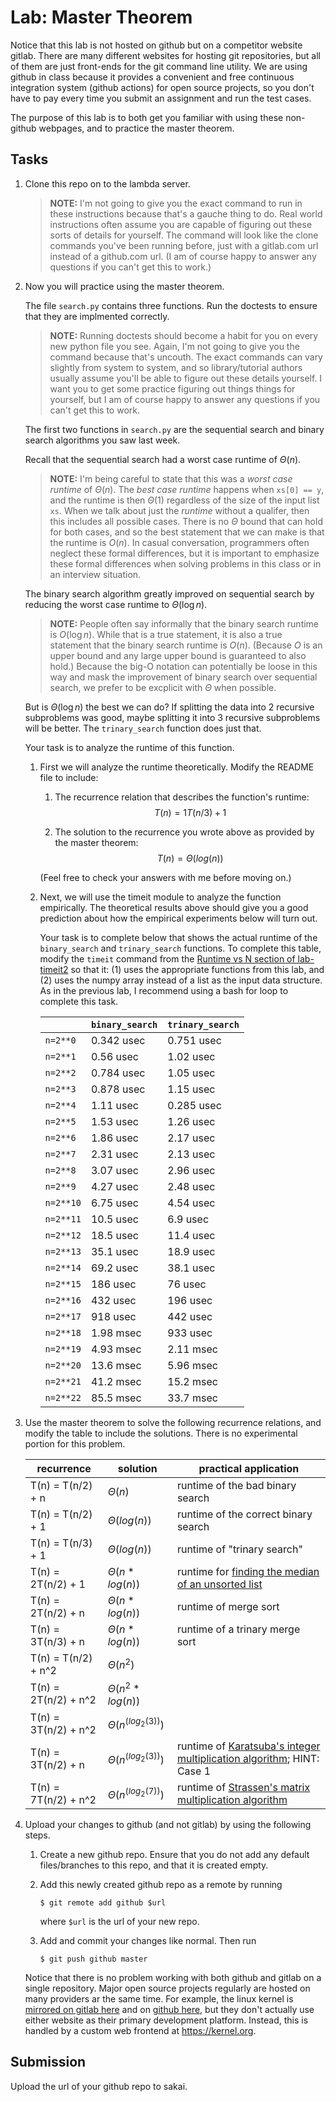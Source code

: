 # Lab: Master Theorem

Notice that this lab is not hosted on github but on a competitor website gitlab.
There  are many different websites for hosting git repositories,
but all of them are just front-ends for the git command line utility.
We are using github in class because it provides a convenient and free continuous integration system (github actions) for open source projects,
so you don't have to pay every time you submit an assignment and run the test cases.

The purpose of this lab is to both get you familiar with using these non-github webpages, and to practice the master theorem.

## Tasks

1. Clone this repo on to the lambda server.

    > **NOTE:**
    > I'm not going to give you the exact command to run in these instructions because that's a gauche thing to do.
    > Real world instructions often assume you are capable of figuring out these sorts of details for yourself.
    > The command will look like the clone commands you've been running before, just with a gitlab.com url instead of a github.com url.
    > (I am of course happy to answer any questions if you can't get this to work.)

1. Now you will practice using the master theorem.

    The file `search.py` contains three functions.
    Run the doctests to ensure that they are implmented correctly.

    > **NOTE:**
    > Running doctests should become a habit for you on every new python file you see.
    > Again, I'm not going to give you the command because that's uncouth.
    > The exact commands can vary slightly from system to system,
    > and so library/tutorial authors usually assume you'll be able to figure out these details yourself.
    > I want you to get some practice figuring out things things for yourself,
    > but I am of course happy to answer any questions if you can't get this to work.

    The first two functions in `search.py` are the sequential search and binary search algorithms you saw last week.

    Recall that the sequential search had a worst case runtime of $\Theta(n)$.

    > **NOTE:**
    > I'm being careful to state that this was a *worst case runtime* of $\Theta(n)$.
    > The *best case runtime* happens when `xs[0] == y`,
    > and the runtime is then $\Theta(1)$ regardless of the size of the input list `xs`.
    > When we talk about just the *runtime* without a qualifer,
    > then this includes all possible cases.
    > There is no $\Theta$ bound that can hold for both cases,
    > and so the best statement that we can make is that the runtime is $O(n)$.
    > In casual conversation, programmers often neglect these formal differences,
    > but it is important to emphasize these formal differences when solving problems in this class or in an interview situation.

    The binary search algorithm greatly improved on sequential search by reducing the worst case runtime to $\Theta(\log n)$.

    > **NOTE:**
    > People often say informally that the binary search runtime is $O(\log n)$.
    > While that is a true statement, it is also a true statement that the binary search runtime is $O(n)$.
    > (Because $O$ is an upper bound and any large upper bound is guaranteed to also hold.)
    > Because the big-O notation can potentially be loose in this way and mask the improvement of binary search over sequential search,
    > we prefer to be excplicit with $\Theta$ when possible.

    But is $\Theta(\log n)$ the best we can do?
    If splitting the data into 2 recursive subproblems was good,
    maybe splitting it into 3 recursive subproblems will be better.
    The `trinary_search` function does just that.

    Your task is to analyze the runtime of this function.

    1. First we will analyze the runtime theoretically.
        Modify the README file to include:
    
        1. The recurrence relation that describes the function's runtime:
            $$T(n) = 1T(n/3) + 1$$

        1. The solution to the recurrence you wrote above as provided by the master theorem:
            $$T(n) = \Theta(log(n))$$

        (Feel free to check your answers with me before moving on.)
    
    1. Next, we will use the timeit module to analyze the function empirically.
        The theoretical results above should give you a good prediction about how the empirical experiments below will turn out.

        Your task is to complete below that shows the actual runtime of the `binary_search` and `trinary_search` functions.
        To complete this table, modify the `timeit` command from the [Runtime vs N section of lab-timeit2](https://github.com/mikeizbicki/lab-timeit2#runtime-vs-n) so that it: (1) uses the appropriate functions from this lab, and (2) uses the numpy array instead of a list as the input data structure.
        As in the previous lab, I recommend using a bash for loop to complete this task.

        |                | `binary_search`           | `trinary_search`      |
        | -------------- | ------------------------- | --------------------- | 
        | `n=2**0`       |        0.342 usec         |      0.751 usec       |
        | `n=2**1`       |        0.56 usec          |      1.02 usec        |
        | `n=2**2`       |        0.784 usec         |      1.05 usec        |
        | `n=2**3`       |        0.878 usec         |      1.15 usec        |
        | `n=2**4`       |        1.11 usec          |      0.285 usec       |
        | `n=2**5`       |        1.53 usec          |      1.26 usec        |
        | `n=2**6`       |        1.86 usec          |      2.17 usec        |
        | `n=2**7`       |        2.31 usec          |      2.13 usec        |
        | `n=2**8`       |        3.07 usec          |      2.96 usec        |
        | `n=2**9`       |        4.27 usec          |      2.48 usec        |
        | `n=2**10`      |        6.75 usec          |      4.54 usec        |
        | `n=2**11`      |        10.5 usec          |      6.9 usec         |
        | `n=2**12`      |        18.5 usec          |      11.4 usec        |
        | `n=2**13`      |        35.1 usec          |      18.9 usec        |
        | `n=2**14`      |        69.2 usec          |      38.1 usec        |
        | `n=2**15`      |        186 usec           |      76 usec          |
        | `n=2**16`      |        432 usec           |      196 usec         |
        | `n=2**17`      |        918 usec           |      442 usec         |
        | `n=2**18`      |        1.98 msec          |      933 usec         |
        | `n=2**19`      |        4.93 msec          |      2.11 msec        |
        | `n=2**20`      |        13.6 msec          |      5.96 msec        |
        | `n=2**21`      |        41.2 msec          |      15.2 msec        |
        | `n=2**22`      |        85.5 msec          |      33.7 msec        |


1. Use the master theorem to solve the following recurrence relations,
    and modify the table to include the solutions.
    There is no experimental portion for this problem.

    | recurrence           | solution                       | practical application                     |
    | -------------------- | ------------------------------ | ----------------------------------------- |
    | T(n) = T(n/2) + n    | $\Theta(     n              )$ | runtime of the bad binary search          |
    | T(n) = T(n/2) + 1    | $\Theta(     log(n)         )$ | runtime of the correct binary search      |
    | T(n) = T(n/3) + 1    | $\Theta(     log(n)         )$ | runtime of "trinary search"               |
    | T(n) = 2T(n/2) + 1   | $\Theta(     n*log(n)       )$ | runtime for [finding the median of an unsorted list](https://en.wikipedia.org/wiki/Quickselect) |
    | T(n) = 2T(n/2) + n   | $\Theta(     n*log(n)       )$ | runtime of merge sort                     |
    | T(n) = 3T(n/3) + n   | $\Theta(     n*log(n)       )$ | runtime of a trinary merge sort           |
    | T(n) = T(n/2) + n^2  | $\Theta(     n^2            )$ |                                           |
    | T(n) = 2T(n/2) + n^2 | $\Theta(     n^2 * log(n)   )$ |                                           |
    | T(n) = 3T(n/2) + n^2 | $\Theta(     n^(log_2(3))   )$ |                                           |
    | T(n) = 3T(n/2) + n   | $\Theta(     n^(log_2(3))   )$ | runtime of [Karatsuba's integer multiplication algorithm](https://en.wikipedia.org/wiki/Karatsuba_algorithm); HINT: Case 1 |
    | T(n) = 7T(n/2) + n^2 | $\Theta(     n^(log_2(7))   )$ | runtime of [Strassen's matrix multiplication algorithm](https://en.wikipedia.org/wiki/Strassen_algorithm) |

1. Upload your changes to github (and not gitlab) by using the following steps.

    1. Create a new github repo.
        Ensure that you do not add any default files/branches to this repo, and that it is created empty.

    1. Add this newly created github repo as a remote by running
        ```
        $ git remote add github $url
        ```
        where `$url` is the url of your new repo.

    1. Add and commit your changes like normal.
        Then run
        ```
        $ git push github master
        ```
    
    Notice that there is no problem working with both github and gitlab on a single repository.
    Major open source projects regularly are hosted on many providers ar the same time.
    For example, the linux kernel is [mirrored on gitlab here](https://gitlab.com/linux-kernel/linux) and on [github here](https://github.com/torvalds/linux),
    but they don't actually use either website as their primary development platform.
    Instead, this is handled by a custom web frontend at <https://kernel.org>.

## Submission

Upload the url of your github repo to sakai.

